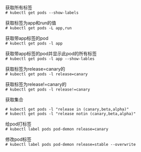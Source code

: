 获取所有标签  
``` # kubectl get pods --show-labels ```  

获取标签为app和run的值  
``` # kubectl get pods -L app,run ```  

获取带app标签的pod  
``` # kubectl get pods -l app ```  

获取带app标签的pod并显示此pod的所有标签  
``` # kubectl get pods -l app --show-lables ```  

获取标签为release=canary的  
``` # kubectl get pods -l release=canary ```  

获取标签为release!=canary的  
``` # kubectl get pods -l release!=canary ```  

获取集合  
```                      key              value
# kubectl get pods -l "release in (canary,beta,alpha)"
# kubectl get pods -l "release notin (canary,beta,alpha)"
```  

给pod打标签  
``` # kubectl label pods pod-demon release=canary ```  

修改pod标签  
``` # kubectl label pods pod-demon release=stable --overwrite ```  

